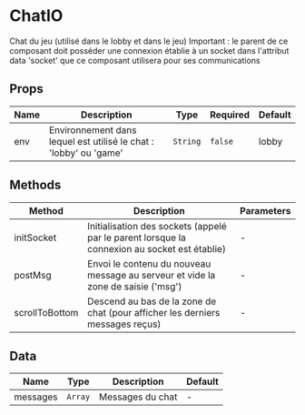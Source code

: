 # ChatIO

Chat du jeu (utilisé dans le lobby et dans le jeu) Important : le parent de ce composant doit posséder une connexion établie à un socket dans l'attribut data 'socket' que ce composant utilisera pour ses communications

## Props

<!-- @vuese:ChatIO:props:start -->
|Name|Description|Type|Required|Default|
|---|---|---|---|---|
|env|Environnement dans lequel est utilisé le chat : 'lobby' ou 'game'|`String`|`false`|lobby|

<!-- @vuese:ChatIO:props:end -->


## Methods

<!-- @vuese:ChatIO:methods:start -->
|Method|Description|Parameters|
|---|---|---|
|initSocket|Initialisation des sockets (appelé par le parent lorsque la connexion au socket est établie)|-|
|postMsg|Envoi le contenu du nouveau message au serveur et vide la zone de saisie ('msg')|-|
|scrollToBottom|Descend au bas de la zone de chat (pour afficher les derniers messages reçus)|-|

<!-- @vuese:ChatIO:methods:end -->


## Data

<!-- @vuese:ChatIO:data:start -->
|Name|Type|Description|Default|
|---|---|---|---|
|messages|`Array`|Messages du chat|-|

<!-- @vuese:ChatIO:data:end -->


